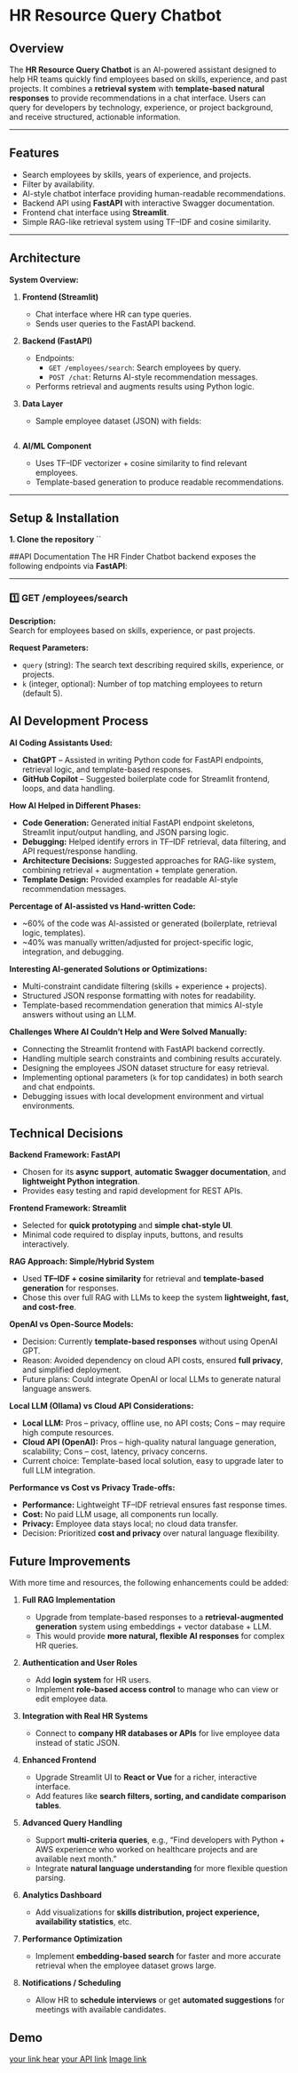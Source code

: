 # HR Resource Query Chatbot
## Overview
The **HR Resource Query Chatbot** is an AI-powered assistant designed to help HR teams quickly find employees based on skills, experience, and past projects. It combines a **retrieval system** with **template-based natural responses** to provide recommendations in a chat interface. Users can query for developers by technology, experience, or project background, and receive structured, actionable information.

---

## Features
- Search employees by skills, years of experience, and projects.
- Filter by availability.
- AI-style chatbot interface providing human-readable recommendations.
- Backend API using **FastAPI** with interactive Swagger documentation.
- Frontend chat interface using **Streamlit**.
- Simple RAG-like retrieval system using TF–IDF and cosine similarity.

---

## Architecture
**System Overview:**
1. **Frontend (Streamlit)**
   - Chat interface where HR can type queries.
   - Sends user queries to the FastAPI backend.

2. **Backend (FastAPI)**
   - Endpoints:
     - `GET /employees/search`: Search employees by query.
     - `POST /chat`: Returns AI-style recommendation messages.
   - Performs retrieval and augments results using Python logic.

3. **Data Layer**
   - Sample employee dataset (JSON) with fields:
     ```json
  

4. **AI/ML Component**
   - Uses TF–IDF vectorizer + cosine similarity to find relevant employees.
   - Template-based generation to produce readable recommendations.

---

## Setup & Installation
**1. Clone the repository**
``
            

##API Documentation
The HR Finder Chatbot backend exposes the following endpoints via **FastAPI**:

---

### 1️⃣ GET /employees/search
**Description:**  
Search for employees based on skills, experience, or past projects.

**Request Parameters:**  
- `query` (string): The search text describing required skills, experience, or projects.  
- `k` (integer, optional): Number of top matching employees to return (default 5).

## AI Development Process

**AI Coding Assistants Used:**  
- **ChatGPT** – Assisted in writing Python code for FastAPI endpoints, retrieval logic, and template-based responses.  
- **GitHub Copilot** – Suggested boilerplate code for Streamlit frontend, loops, and data handling.  

**How AI Helped in Different Phases:**  
- **Code Generation:** Generated initial FastAPI endpoint skeletons, Streamlit input/output handling, and JSON parsing logic.  
- **Debugging:** Helped identify errors in TF–IDF retrieval, data filtering, and API request/response handling.  
- **Architecture Decisions:** Suggested approaches for RAG-like system, combining retrieval + augmentation + template generation.  
- **Template Design:** Provided examples for readable AI-style recommendation messages.  

**Percentage of AI-assisted vs Hand-written Code:**  
- ~60% of the code was AI-assisted or generated (boilerplate, retrieval logic, templates).  
- ~40% was manually written/adjusted for project-specific logic, integration, and debugging.  

**Interesting AI-generated Solutions or Optimizations:**  
- Multi-constraint candidate filtering (skills + experience + projects).  
- Structured JSON response formatting with notes for readability.  
- Template-based recommendation generation that mimics AI-style answers without using an LLM.  

**Challenges Where AI Couldn’t Help and Were Solved Manually:**  
- Connecting the Streamlit frontend with FastAPI backend correctly.  
- Handling multiple search constraints and combining results accurately.  
- Designing the employees JSON dataset structure for easy retrieval.  
- Implementing optional parameters (`k` for top candidates) in both search and chat endpoints.  
- Debugging issues with local development environment and virtual environments.  

## Technical Decisions

**Backend Framework: FastAPI**  
- Chosen for its **async support**, **automatic Swagger documentation**, and **lightweight Python integration**.  
- Provides easy testing and rapid development for REST APIs.  

**Frontend Framework: Streamlit**  
- Selected for **quick prototyping** and **simple chat-style UI**.  
- Minimal code required to display inputs, buttons, and results interactively.  

**RAG Approach: Simple/Hybrid System**  
- Used **TF–IDF + cosine similarity** for retrieval and **template-based generation** for responses.  
- Chose this over full RAG with LLMs to keep the system **lightweight, fast, and cost-free**.  

**OpenAI vs Open-Source Models:**  
- Decision: Currently **template-based responses** without using OpenAI GPT.  
- Reason: Avoided dependency on cloud API costs, ensured **full privacy**, and simplified deployment.  
- Future plans: Could integrate OpenAI or local LLMs to generate natural language answers.  

**Local LLM (Ollama) vs Cloud API Considerations:**  
- **Local LLM:** Pros – privacy, offline use, no API costs; Cons – may require high compute resources.  
- **Cloud API (OpenAI):** Pros – high-quality natural language generation, scalability; Cons – cost, latency, privacy concerns.  
- Current choice: Template-based local solution, easy to upgrade later to full LLM integration.  

**Performance vs Cost vs Privacy Trade-offs:**  
- **Performance:** Lightweight TF–IDF retrieval ensures fast response times.  
- **Cost:** No paid LLM usage, all components run locally.  
- **Privacy:** Employee data stays local; no cloud data transfer.  
- Decision: Prioritized **cost and privacy** over natural language flexibility.  

## Future Improvements

With more time and resources, the following enhancements could be added:

1. **Full RAG Implementation**  
   - Upgrade from template-based responses to a **retrieval-augmented generation** system using embeddings + vector database + LLM.  
   - This would provide **more natural, flexible AI responses** for complex HR queries.

2. **Authentication and User Roles**  
   - Add **login system** for HR users.  
   - Implement **role-based access control** to manage who can view or edit employee data.

3. **Integration with Real HR Systems**  
   - Connect to **company HR databases or APIs** for live employee data instead of static JSON.

4. **Enhanced Frontend**  
   - Upgrade Streamlit UI to **React or Vue** for a richer, interactive interface.  
   - Add features like **search filters, sorting, and candidate comparison tables**.

5. **Advanced Query Handling**  
   - Support **multi-criteria queries**, e.g., “Find developers with Python + AWS experience who worked on healthcare projects and are available next month.”  
   - Integrate **natural language understanding** for more flexible question parsing.

6. **Analytics Dashboard**  
   - Add visualizations for **skills distribution, project experience, availability statistics**, etc.  

7. **Performance Optimization**  
   - Implement **embedding-based search** for faster and more accurate retrieval when the employee dataset grows large.  

8. **Notifications / Scheduling**  
   - Allow HR to **schedule interviews** or get **automated suggestions** for meetings with available candidates.

## Demo
[your link hear](http://localhost:8501/)
[your API link](http://127.0.0.1:8000/docs#/default/employees_search_employees_search_get)
[Image link](<img width="1704" height="4284" alt="Image" src="https://github.com/user-attachments/assets/71d257c4-d1c4-46f2-bec1-9a5fc60b967b" />)
